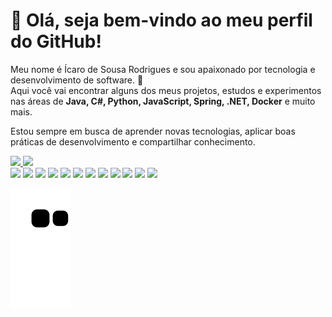 # 👋 Olá, seja bem-vindo ao meu perfil do GitHub!

Meu nome é Ícaro de Sousa Rodrigues e sou apaixonado por tecnologia e desenvolvimento de software. 🚀  
Aqui você vai encontrar alguns dos meus projetos, estudos e experimentos nas áreas de **Java, C#, Python, JavaScript, Spring, .NET, Docker** e muito mais.  

Estou sempre em busca de aprender novas tecnologias, aplicar boas práticas de desenvolvimento e compartilhar conhecimento.  

<div>
  <a href="https://github.com/IcaroSo">
    <img height="180em" src="https://github-readme-stats.vercel.app/api?username=IcaroSo&theme=tokyonight&show_icons=true"/>
    <img height="180em" src="https://github-readme-stats.vercel.app/api/top-langs/?username=IcaroSo&layout=compact&theme=tokyonight&show_icons=true"/>
  </a>
</div>
<div>
  <img height="40" widht="30" src="https://cdn.jsdelivr.net/gh/devicons/devicon@latest/icons/nodejs/nodejs-original.svg" />
  <img height="40" widht="30" src="https://cdn.jsdelivr.net/gh/devicons/devicon@latest/icons/java/java-original-wordmark.svg" />
  <img height="40" widht="30" src="https://cdn.jsdelivr.net/gh/devicons/devicon@latest/icons/javascript/javascript-original.svg"  />
  <img height="40" widht="30" src="https://cdn.jsdelivr.net/gh/devicons/devicon@latest/icons/spring/spring-original-wordmark.svg" />
  <img height="40" widht="30" src="https://cdn.jsdelivr.net/gh/devicons/devicon@latest/icons/csharp/csharp-original.svg" />
  <img height="40" widht="30" src="https://cdn.jsdelivr.net/gh/devicons/devicon@latest/icons/dotnetcore/dotnetcore-original.svg" />
  <img height="40" widht="30" src="https://cdn.jsdelivr.net/gh/devicons/devicon@latest/icons/git/git-original.svg" />
  <img height="40" widht="30" src="https://cdn.jsdelivr.net/gh/devicons/devicon@latest/icons/python/python-original.svg" />
  <img height="40" widht="30" src="https://cdn.jsdelivr.net/gh/devicons/devicon@latest/icons/docker/docker-original-wordmark.svg" />
  <img height="40" widht="30" src="https://cdn.jsdelivr.net/gh/devicons/devicon@latest/icons/html5/html5-original.svg" />
  <img height="40" widht="30" src="https://cdn.jsdelivr.net/gh/devicons/devicon@latest/icons/css3/css3-original.svg" />
  <img height="40" widht="30" src="https://cdn.jsdelivr.net/gh/devicons/devicon@latest/icons/react/react-original.svg" />
</div>

![Snake animation](https://github.com/IcaroSo/IcaroSo/blob/output/github-contribution-grid-snake.svg)

